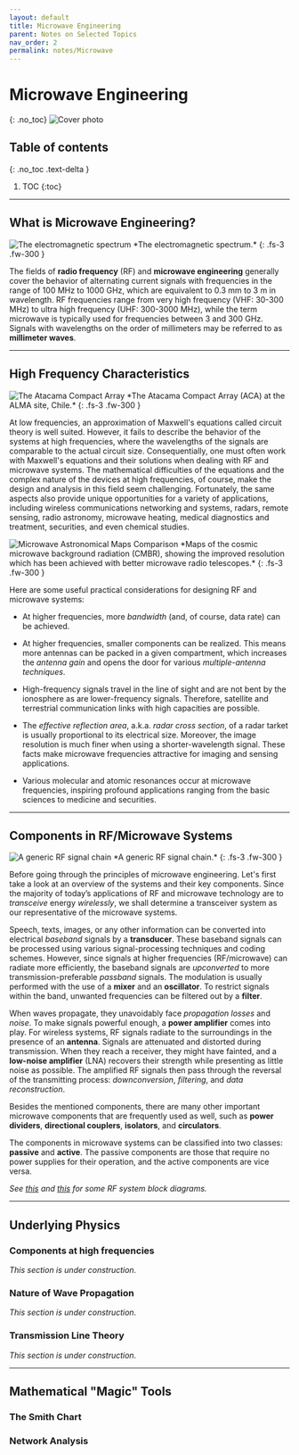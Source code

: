 ```yaml
---
layout: default
title: Microwave Engineering
parent: Notes on Selected Topics
nav_order: 2
permalink: notes/Microwave
---
```


# Microwave Engineering
{: .no_toc}
<img src="\pages\04_Notes\fig\MicrowaveCover.jpg" alt="Cover photo"/>


## Table of contents
{: .no_toc .text-delta }

1. TOC
{:toc}

---
## What is Microwave Engineering?

<img src="\pages\04_Notes\fig\EMspectrum.png" alt="The electromagnetic spectrum"/>
*The electromagnetic spectrum.*
{: .fs-3 .fw-300 }

The fields of **radio frequency** (RF) and **microwave engineering** generally cover the behavior of alternating current signals with frequencies in the range of 100 MHz to 1000 GHz, which are equivalent to 0.3 mm to 3 m in wavelength.
RF frequencies range from very high frequency (VHF: 30-300 MHz) to ultra high frequency (UHF: 300-3000 MHz), while the
term microwave is typically used for frequencies between 3 and 300 GHz. Signals with wavelengths on the
order of millimeters may be referred to as **millimeter waves**.

---

## High Frequency Characteristics
<img src="\pages\04_Notes\fig\The_Atacama_Compact_Array.jpg" alt="The Atacama Compact Array"/>
*The Atacama Compact Array (ACA) at the ALMA site, Chile.*
{: .fs-3 .fw-300 }

At low frequencies, an approximation of Maxwell's equations called circuit theory is well suited. However, it fails to describe the behavior of the systems at high frequencies, where the wavelengths of the signals are comparable to the actual circuit size. Consequentially, one must often work with Maxwell's equations and their solutions when dealing with RF and microwave systems. The mathematical difficulties of the equations and the complex nature of the devices at high frequencies, of course, make the design and analysis in this field seem challenging. Fortunately, the same aspects also provide unique opportunities for a variety of applications, including wireless communications networking and systems, radars, remote sensing, radio astronomy, microwave heating, medical diagnostics and treatment, securities, and even chemical studies.

<img src="\pages\04_Notes\fig\BigBangNoise.jpg" alt="Microwave Astronomical Maps Comparison"/>
*Maps of the cosmic microwave background radiation (CMBR), showing the improved resolution which has been achieved with better microwave radio telescopes.*
{: .fs-3 .fw-300 }

Here are some useful practical considerations for designing RF and microwave systems:

- At higher frequencies, more _bandwidth_ (and, of course, data rate) can be achieved.

- At higher frequencies, smaller components can be realized. This means more antennas can be packed in a given compartment, which increases the _antenna gain_ and opens the door for various _multiple-antenna techniques_.

- High-frequency signals travel in the line of sight and are not bent by the ionosphere as are lower-frequency signals. Therefore, satellite and terrestrial communication links with high capacities are possible.

- The _effective reflection area_, a.k.a. _radar cross section_, of a radar tarket is usually proportional to its electrical size. Moreover, the image resolution is much finer when using a shorter-wavelength signal. These facts make microwave frequencies attractive for imaging and sensing applications.

- Various molecular and atomic resonances occur at microwave frequencies, inspiring profound applications ranging from the basic sciences to medicine and securities.

---
## Components in RF/Microwave Systems

<img src="\pages\04_Notes\fig\GenericRFchain.png" alt="A generic RF signal chain"/>
*A generic RF signal chain.*
{: .fs-3 .fw-300 }

Before going through the principles of microwave engineering. Let's first take a look at an overview of the systems and their key components.
Since the majority of today’s applications of RF and microwave technology are to *transceive* energy *wirelessly*, we shall determine a transceiver system as our representative of the microwave systems.

Speech, texts, images, or any other information can be converted into electrical *baseband* signals by a **transducer**. These baseband signals can be processed using various signal-processing techniques and coding schemes. However, since signals at higher frequencies (RF/microwave) can radiate more efficiently, the baseband signals are *upconverted* to more transmission-preferable *passband* signals. The modulation is usually performed with the use of a **mixer** and an **oscillator**. To restrict signals within the band, unwanted frequencies can be filtered out by a **filter**. 

When waves propagate, they unavoidably face *propagation losses* and *noise*. To make signals powerful enough, a **power amplifier** comes into play. 
For wireless systems, RF signals radiate to the surroundings in the presence of an **antenna**. Signals are attenuated and distorted during transmission. When they reach a receiver, they might have fainted, and a **low-noise amplifier** (LNA) recovers their strength while presenting as little noise as possible. The amplified RF signals then pass through the reversal of the transmitting process: *downconversion*, *filtering*, and *data reconstruction*.

Besides the mentioned components, there are many other important microwave components that are frequently used as well, such as **power dividers**, **directional  couplers**, **isolators**, and **circulators**.

The components in microwave systems can be classified into two classes: **passive** and **active**. The passive components are those that require no power supplies for their operation, and the active components are vice versa.

*See [this](https://www.analog.com/en/resources/analog-dialogue/articles/rf-signal-chain-discourse-part-2-essential-building-blocks.html#author) and [this](https://www.pasternack.com/pages/rf-microwave-and-millimeter-wave-products/block-diagrams.html) for some RF system block diagrams.*

---
## Underlying Physics
### Components at high frequencies
_This section is under construction._

### Nature of Wave Propagation
_This section is under construction._

### Transmission Line Theory
_This section is under construction._

---
## Mathematical "Magic" Tools
### The Smith Chart

### Network Analysis

### 
